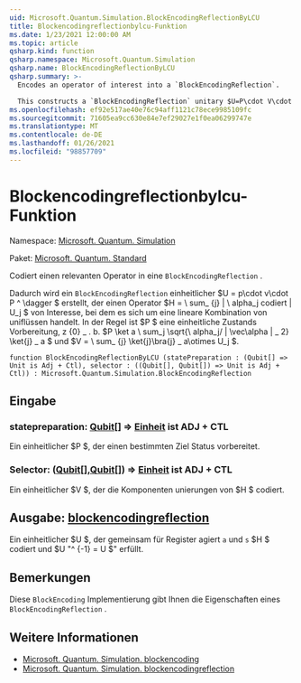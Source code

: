 ```yaml
---
uid: Microsoft.Quantum.Simulation.BlockEncodingReflectionByLCU
title: Blockencodingreflectionbylcu-Funktion
ms.date: 1/23/2021 12:00:00 AM
ms.topic: article
qsharp.kind: function
qsharp.namespace: Microsoft.Quantum.Simulation
qsharp.name: BlockEncodingReflectionByLCU
qsharp.summary: >-
  Encodes an operator of interest into a `BlockEncodingReflection`.

  This constructs a `BlockEncodingReflection` unitary $U=P\cdot V\cdot P^\dagger$ that encodes some operator $H=\sum_{j}|\alpha_j|U_j$ of interest that is a linear combination of unitaries. Typically, $P$ is a state preparation unitary such that $P\ket{0}\_a\sum_j\sqrt{\alpha_j/\|\vec\alpha\|\_2}\ket{j}\_a$, and $V=\sum_{j}\ket{j}\bra{j}\_a\otimes U_j$.
ms.openlocfilehash: ef92e517ae40e76c94aff1121c78ece9985109fc
ms.sourcegitcommit: 71605ea9cc630e84e7ef29027e1f0ea06299747e
ms.translationtype: MT
ms.contentlocale: de-DE
ms.lasthandoff: 01/26/2021
ms.locfileid: "98857709"
---
```

# <a name="blockencodingreflectionbylcu-function"></a>Blockencodingreflectionbylcu-Funktion

Namespace: [Microsoft. Quantum. Simulation](xref:Microsoft.Quantum.Simulation)

Paket: [Microsoft. Quantum. Standard](https://nuget.org/packages/Microsoft.Quantum.Standard)


Codiert einen relevanten Operator in eine `BlockEncodingReflection` .

Dadurch wird ein `BlockEncodingReflection` einheitlicher $U = p\cdot v\cdot P ^ \dagger $ erstellt, der einen Operator $H = \ sum_ {j} | \ alpha_j codiert | U_j $ von Interesse, bei dem es sich um eine lineare Kombination von uniflüssen handelt. In der Regel ist $P $ eine einheitliche Zustands Vorbereitung, z {0} \_ . b. $P \ket a \ sum_j \sqrt{\ alpha_j/ \| \vec\alpha \| \_ 2} \ket{j} \_ a $ und $V = \ sum_ {j} \ket{j}\bra{j} \_ a\otimes U_j $.

```qsharp
function BlockEncodingReflectionByLCU (statePreparation : (Qubit[] => Unit is Adj + Ctl), selector : ((Qubit[], Qubit[]) => Unit is Adj + Ctl)) : Microsoft.Quantum.Simulation.BlockEncodingReflection
```


## <a name="input"></a>Eingabe

### <a name="statepreparation--qubit--unit--is-adj--ctl"></a>statepreparation: [Qubit](xref:microsoft.quantum.lang-ref.qubit)[] => [Einheit](xref:microsoft.quantum.lang-ref.unit)  ist ADJ + CTL

Ein einheitlicher $P $, der einen bestimmten Ziel Status vorbereitet.


### <a name="selector--qubitqubit--unit--is-adj--ctl"></a>Selector: ([Qubit](xref:microsoft.quantum.lang-ref.qubit)[],[Qubit](xref:microsoft.quantum.lang-ref.qubit)[]) => [Einheit](xref:microsoft.quantum.lang-ref.unit)  ist ADJ + CTL

Ein einheitlicher $V $, der die Komponenten unierungen von $H $ codiert.



## <a name="output--blockencodingreflection"></a>Ausgabe: [blockencodingreflection](xref:Microsoft.Quantum.Simulation.BlockEncodingReflection)

Ein einheitlicher $U $, der gemeinsam für Register agiert `a` und `s` $H $ codiert und $U "^ {-1} = U $" erfüllt.

## <a name="remarks"></a>Bemerkungen

Diese `BlockEncoding` Implementierung gibt Ihnen die Eigenschaften eines `BlockEncodingReflection` .

## <a name="see-also"></a>Weitere Informationen

- [Microsoft. Quantum. Simulation. blockencoding](xref:Microsoft.Quantum.Simulation.BlockEncoding)
- [Microsoft. Quantum. Simulation. blockencodingreflection](xref:Microsoft.Quantum.Simulation.BlockEncodingReflection)